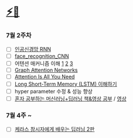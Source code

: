 # [⚡](https://github.com/hoon765/gong_dae)[🧶](https://www.duolingo.com/learn)

### 7월 2주차
- [ ] [인공신경망 RNN](https://edpuzzle.com/classes/640447277a41f443012cd58a)
- [ ] [face_recognition_CNN](https://www.kaggle.com/code/sdfwe5/face-recognition-cnn/notebook?scriptVersionId=135779800)
- [ ] 어텐션 매커니즘 이해 [1](https://glee1228.tistory.com/3) [2](https://wikidocs.net/22893) [3](https://heekangpark.github.io/nlp/attention)
- [ ] [Graph Attention Networks](https://aisc.ai.science/static/slides/20190415_KarimKhayrat.pdf)
- [ ] [Attention Is All You Need](https://arxiv.org/pdf/1706.03762.pdf)
- [ ] [Long Short-Term Memory (LSTM) 이해하기](https://dgkim5360.tistory.com/entry/understanding-long-short-term-memory-lstm-kr)
- [ ] hyper parameter 수정 & 성능 향상
- [ ] [혼자 공부하는 머신러닝+딥러닝 책&영상 공부](https://github.com/hoon765/hg-mldl) / [영상](https://www.youtube.com/playlist?list=PLJN246lAkhQjoU0C4v8FgtbjOIXxSs_4Q)

### 7월 4주 ~
- [ ] [케라스 창시자에게 배우는 딥러닝 2판](https://github.com/hoon765/keras_dp)

